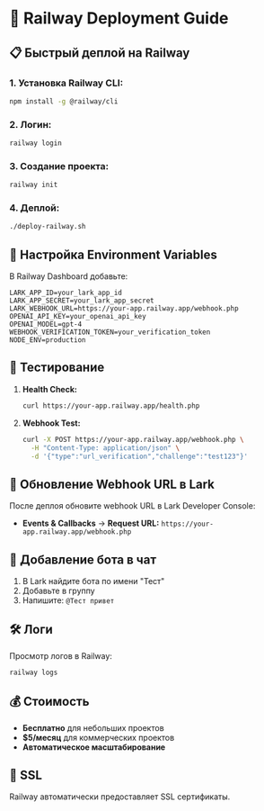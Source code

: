 # 🚀 Railway Deployment Guide

## 📋 **Быстрый деплой на Railway**

### 1. **Установка Railway CLI:**
```bash
npm install -g @railway/cli
```

### 2. **Логин:**
```bash
railway login
```

### 3. **Создание проекта:**
```bash
railway init
```

### 4. **Деплой:**
```bash
./deploy-railway.sh
```

## 🔧 **Настройка Environment Variables**

В Railway Dashboard добавьте:
```
LARK_APP_ID=your_lark_app_id
LARK_APP_SECRET=your_lark_app_secret
LARK_WEBHOOK_URL=https://your-app.railway.app/webhook.php
OPENAI_API_KEY=your_openai_api_key
OPENAI_MODEL=gpt-4
WEBHOOK_VERIFICATION_TOKEN=your_verification_token
NODE_ENV=production
```

## 🧪 **Тестирование**

1. **Health Check:**
   ```bash
   curl https://your-app.railway.app/health.php
   ```

2. **Webhook Test:**
   ```bash
   curl -X POST https://your-app.railway.app/webhook.php \
     -H "Content-Type: application/json" \
     -d '{"type":"url_verification","challenge":"test123"}'
   ```

## 🔄 **Обновление Webhook URL в Lark**

После деплоя обновите webhook URL в Lark Developer Console:
- **Events & Callbacks** → **Request URL:** `https://your-app.railway.app/webhook.php`

## 📱 **Добавление бота в чат**

1. В Lark найдите бота по имени "Тест"
2. Добавьте в группу
3. Напишите: `@Тест привет`

## 🛠️ **Логи**

Просмотр логов в Railway:
```bash
railway logs
```

## 💰 **Стоимость**

- **Бесплатно** для небольших проектов
- **$5/месяц** для коммерческих проектов
- **Автоматическое масштабирование**

## 🔐 **SSL**

Railway автоматически предоставляет SSL сертификаты.
